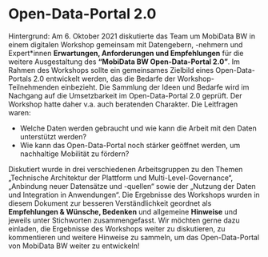 # Open-Data-Portal 2.0
Hintergrund:
Am 6. Oktober 2021 diskutierte das Team um MobiData BW in einem digitalen Workshop gemeinsam mit Datengebern, -nehmern und Expert*innen **Erwartungen, Anforderungen und Empfehlungen** für die weitere Ausgestaltung des **“MobiData BW Open-Data-Portal 2.0”**. Im Rahmen des Workshops sollte ein gemeinsames Zielbild eines Open-Data-Portals 2.0 entwickelt werden, das die Bedarfe der Workshop-Teilnehmenden einbezieht. Die Sammlung der Ideen und Bedarfe wird im Nachgang auf die Umsetzbarkeit im Open-Data-Portal 2.0 geprüft. Der Workshop hatte daher v.a. auch beratenden Charakter. Die Leitfragen waren:

*	Welche Daten werden gebraucht und wie kann die Arbeit mit den Daten unterstützt werden? 
*	Wie kann das Open-Data-Portal noch stärker geöffnet werden, um nachhaltige Mobilität zu fördern? 

Diskutiert wurde in drei verschiedenen Arbeitsgruppen zu den Themen „Technische Architektur der Plattform und Multi-Level-Governance“, „Anbindung neuer Datensätze und -quellen“ sowie der „Nutzung der Daten und Integration in Anwendungen“. Die Ergebnisse des Workshops wurden in diesem Dokument zur besseren Verständlichkeit geordnet als **Empfehlungen & Wünsche, Bedenken** und allgemeine **Hinweise** und jeweils unter Stichworten zusammengefasst. 
Wir möchten gerne dazu einladen, die Ergebnisse des Workshops weiter zu diskutieren, zu kommentieren und weitere Hinweise zu sammeln, um das Open-Data-Portal von MobiData BW weiter zu entwickeln!   
